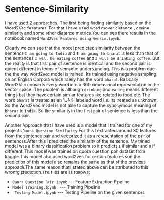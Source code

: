 # Sentence-Similarity

 I have used 2 approaches, The first being finding similarity based on the Word2Vec feaatures. For that I have used word mover distance , cosine similarity and some other diatance metrics.You can see there results in the notebook named `Word2Vec Features using Gensim.ipynb`.

Clearly we can see that the model predicted similarity between the sentence `I am going to India` and `I am going to bharat` is less than that of the sentences `I will be eating coffee` and `I will be drinking coffee`. But the reality is that first pair of sentence is identical and the second pair is quient  different in terms of semantic understanding. This is a problem due the the way word2vec model is trained. Its trained using negative sampling on an English Corpora which rarely has the word `bharat`. Basically Word2Vec converts every word into a 300 dimensional representation in the vector space. The problem is although `drinking` and `eating` means different things but they have certain similar features like related to food,etc. The word `bharat` is treated as an 'UNK' labeled word i.e. its treated as unknown. So the Word2Vec model is not able to capture the synonymous meaning of `bharat` to  `India`. So the similarity in the first pair of sentence is less than the second pair.

Another Approach that I have used is a model that I trained for one of my projects `Quora Question Similarity`.For this I extracted around 30 features from the sentence pair and vectorized it as a reresentation of the pair of sentences.After this I predicted the similarity of the sentence. My trined model was a binary classification problem so it predicts `1` if similar and `0` if different. This model was trained on quora question pair dataset from kaggle.This model also used word2vec for certain features son the prediction of this model also remains the same as that of the previous approach.The same reason that I stated above  can be attributed to this wronfg prediction.The files are as follows:

- `Quora Question Pair.ipynb` --- Feature Extraction Pipeline
- `Model Training.ipynb ` --- Training Pipeline
- ` Testing Model.ipynb` --- Testing Pipeline on the given sentences 

